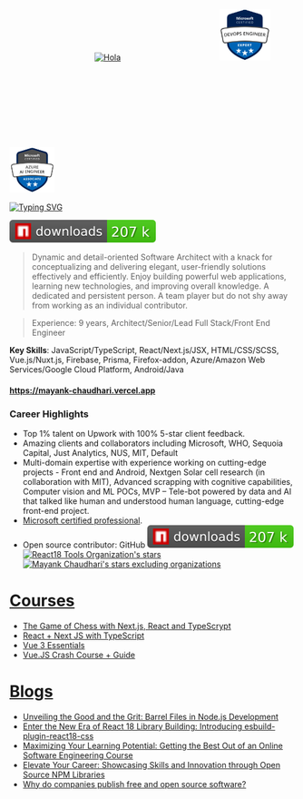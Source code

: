 [<img src="https://raw.githubusercontent.com/nixin72/nixin72/master/wave.gif" alt="Hola" width="50" height="50" style="padding:150px"/>](https://mayank-chaudhari.vercel.app) &nbsp;&nbsp;&nbsp;&nbsp; [<img src="/devops.png" width="90" height="90" />](https://learn.microsoft.com/en-us/users/mayankchaudhari-7595/credentials/3fecfbc2d9f3c0e4) &nbsp;&nbsp;&nbsp;&nbsp; [<img src="/ai.png" width="80" height="80"/>](https://learn.microsoft.com/api/credentials/share/en-us/MayankChaudhari-7595/B260BA735B9266C4?sharingId=C8E84CAF421EA445) &nbsp;&nbsp;&nbsp;&nbsp;

<!---
[![Mayank Chaudhari StackOverflow](https://mayank-chaudhari.vercel.app/api/stack-overflow)](https://stackoverflow.com/users/9640177/mayank1513)
--->

[![Typing SVG](https://mayank-chaudhari.vercel.app/api/hola)](https://mayank-chaudhari.vercel.app)

[![NPM Downloads for packages by mayank1513](.badges/npm-downloads.svg)](.github/workflows/badge.yml)

<!-- [![React18 Tools Organization's stars](https://img.shields.io/github/stars/react18-tools?label=react18-tools)](https://github.com/react18-tools/) -->

<!-- [![Mayank Chaudhari's stars excluding organizations](https://img.shields.io/github/stars/mayank1513?label=mayank1513)](https://github.com/mayank1513) -->

> Dynamic and detail-oriented Software Architect with a knack for conceptualizing and delivering elegant, user-friendly solutions effectively and efficiently. Enjoy building powerful web applications, learning new technologies, and improving overall knowledge. A dedicated and persistent person. A team player but do not shy away from working as an individual contributor.

> Experience: 9 years, Architect/Senior/Lead Full Stack/Front End Engineer

**Key Skills**: JavaScript/TypeScript, React/Next.js/JSX, HTML/CSS/SCSS, Vue.js/Nuxt.js, Firebase, Prisma, Firefox-addon, Azure/Amazon Web Services/Google Cloud Platform, Android/Java

#### https://mayank-chaudhari.vercel.app

### Career Highlights

- Top 1% talent on Upwork with 100% 5-star client feedback.
- Amazing clients and collaborators including Microsoft, WHO, Sequoia Capital, Just Analytics, NUS, MIT, Default
- Multi-domain expertise with experience working on cutting-edge projects - Front end and Android, Nextgen Solar cell research (in collaboration with MIT), Advanced scrapping with cognitive capabilities, Computer vision and ML POCs, MVP – Tele-bot powered by data and AI that talked like human and understood human language, cutting-edge front-end project.
- [Microsoft certified professional](https://www.credly.com/badges/174bcfa0-e51c-4836-ac00-bf8c43f5ae0a/public_url).
- Open source contributor: GitHub [![NPM Downloads for packages by mayank1513](.badges/npm-downloads.svg)](.github/workflows/badge.yml) [![React18 Tools Organization's stars](https://img.shields.io/github/stars/react18-tools?label=react18-tools)](https://github.com/react18-tools/) [![Mayank Chaudhari's stars excluding organizations](https://img.shields.io/github/stars/mayank1513?label=mayank1513)](https://github.com/mayank1513)

<!-- social badges -->

# [Courses](https://mayank-chaudhari.vercel.app/courses)

- [The Game of Chess with Next.js, React and TypeScrypt](https://www.udemy.com/course/game-of-chess-with-nextjs-react-and-typescrypt/?referralCode=851A28F10B254A8523FE)
- [React + Next JS with TypeScript](https://www.udemy.com/course/react-and-next-js-with-typescript/?referralCode=7202184A1E57C3DCA8B2)
- [Vue 3 Essentials](https://www.udemy.com/course/vue-3-essentials/?referralCode=E6D2FDE2B8B06C1991F1)
- [Vue.JS Crash Course + Guide](https://www.udemy.com/course/vuejs-complete-course-plus-guide/?referralCode=93BDA4A1FE3F73C37CD2)

# [Blogs](https://mayank1513.medium.com/)

<!-- BLOG-POST-LIST:START -->
- [Unveiling the Good and the Grit: Barrel Files in Node.js Development](https://mayank1513.medium.com/unveiling-the-good-and-the-grit-barrel-files-in-node-js-development-845ee282fd32?source=rss-c239fa1052f9------2)
- [Enter the New Era of React 18 Library Building: Introducing esbuild-plugin-react18-css](https://mayank1513.medium.com/enter-the-new-era-of-react-18-library-building-introducing-esbuild-plugin-react18-css-becf1916c97c?source=rss-c239fa1052f9------2)
- [Maximizing Your Learning Potential: Getting the Best Out of an Online Software Engineering Course](https://mayank1513.medium.com/maximizing-your-learning-potential-getting-the-best-out-of-an-online-software-engineering-course-029f5d1ccd32?source=rss-c239fa1052f9------2)
- [Elevate Your Career: Showcasing Skills and Innovation through Open Source NPM Libraries](https://mayank1513.medium.com/elevate-your-career-showcasing-skills-and-innovation-through-open-source-npm-libraries-62a2c90a7f6d?source=rss-c239fa1052f9------2)
- [Why do companies publish free and open source software?](https://mayank1513.medium.com/why-do-companies-publish-free-and-open-source-software-3b626f47c864?source=rss-c239fa1052f9------2)
<!-- BLOG-POST-LIST:END -->

<!--
**mayank1513/mayank1513** is a ✨ _special_ ✨ repository because its `README.md` (this file) appears on your GitHub profile.


[![Mayank Chaudhari StackOverflow](https://github-readme-stackoverflow.vercel.app/?userID=9640177&layout=compact)](https://stackoverflow.com/users/9640177/mayank1513)

Here are some ideas to get you started:

- 🔭 I’m currently working on ...
- 🌱 I’m currently learning ...
- 👯 I’m looking to collaborate on ...
- 🤔 I’m looking for help with ...
- 💬 Ask me about ...
- 📫 How to reach me: ...
- 😄 Pronouns: ...
- ⚡ Fun fact: ...
-->

